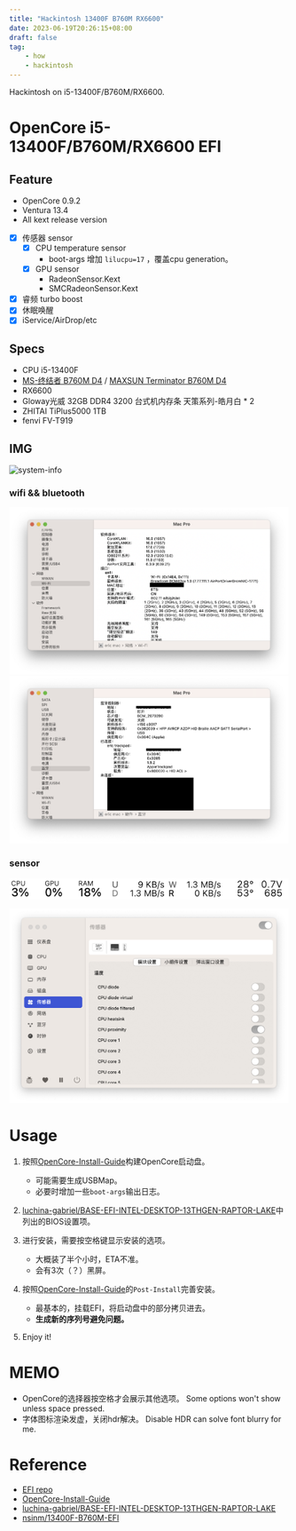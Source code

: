 ```yaml
---
title: "Hackintosh 13400F B760M RX6600"
date: 2023-06-19T20:26:15+08:00
draft: false
tag:
    - how
    - hackintosh
---
```


Hackintosh on i5-13400F/B760M/RX6600.

<!--more-->

# OpenCore i5-13400F/B760M/RX6600 EFI

## Feature

- OpenCore 0.9.2
- Ventura 13.4
- All kext release version
- [x] 传感器 sensor
    - [x] CPU temperature sensor
        - boot-args 增加 `lilucpu=17` ，覆盖cpu generation。
    - [x] GPU sensor
        - RadeonSensor.Kext
        - SMCRadeonSensor.Kext
- [x] 睿频 turbo boost
- [x] 休眠唤醒
- [x] iService/AirDrop/etc

## Specs

- CPU i5-13400F
- [MS-终结者 B760M D4](https://www.maxsun.com.cn/2023/0104/5870.html) / [MAXSUN Terminator B760M D4](https://www.maxsun.com/products/terminator-b760m-d4)
- RX6600
- Gloway光威 32GB DDR4 3200 台式机内存条 天策系列-皓月白 * 2
- ZHITAI TiPlus5000 1TB
- fenvi FV-T919

## IMG

![system-info](https://github.com/er1c-zh/hackintosh-b760m-i5-13400f-EFI/raw/master/doc/system-info.png)

### wifi && bluetooth

![wifi](https://github.com/er1c-zh/hackintosh-b760m-i5-13400f-EFI/raw/master/doc/wifi.png)
![ble](https://github.com/er1c-zh/hackintosh-b760m-i5-13400f-EFI/raw/master/doc/ble.png)

### sensor

![sensor](https://github.com/er1c-zh/hackintosh-b760m-i5-13400f-EFI/raw/master/doc/sensor-bar.png)

![sensor](https://github.com/er1c-zh/hackintosh-b760m-i5-13400f-EFI/raw/master/doc/sensor.png)

# Usage

1. 按照[OpenCore-Install-Guide](https://dortania.github.io/OpenCore-Install-Guide/)构建OpenCore启动盘。

    - 可能需要生成USBMap。
    - 必要时增加一些`boot-args`输出日志。

1. [luchina-gabriel/BASE-EFI-INTEL-DESKTOP-13THGEN-RAPTOR-LAKE](https://github.com/luchina-gabriel/BASE-EFI-INTEL-DESKTOP-13THGEN-RAPTOR-LAKE)中列出的BIOS设置项。
1. 进行安装，需要按空格键显示安装的选项。

    - 大概装了半个小时，ETA不准。
    - 会有3次（？）黑屏。

1. 按照[OpenCore-Install-Guide](https://dortania.github.io/OpenCore-Install-Guide/)的`Post-Install`完善安装。

    - 最基本的，挂载EFI，将启动盘中的部分拷贝进去。
    - **生成新的序列号避免问题。**

1. Enjoy it!

# MEMO

- OpenCore的选择器按空格才会展示其他选项。 Some options won't show unless space pressed.
- 字体图标渲染发虚，关闭hdr解决。 Disable HDR can solve font blurry for me.

# Reference

- [EFI repo](https://github.com/er1c-zh/hackintosh-b760m-i5-13400f-EFI)
- [OpenCore-Install-Guide](https://dortania.github.io/OpenCore-Install-Guide/)
- [luchina-gabriel/BASE-EFI-INTEL-DESKTOP-13THGEN-RAPTOR-LAKE](https://github.com/luchina-gabriel/BASE-EFI-INTEL-DESKTOP-13THGEN-RAPTOR-LAKE)
- [nsinm/13400F-B760M-EFI](https://github.com/nsinm/13400F-B760M-EFI)
